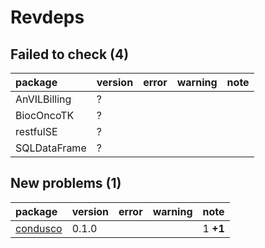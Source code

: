 # Revdeps

## Failed to check (4)

|package      |version |error |warning |note |
|:------------|:-------|:-----|:-------|:----|
|AnVILBilling |?       |      |        |     |
|BiocOncoTK   |?       |      |        |     |
|restfulSE    |?       |      |        |     |
|SQLDataFrame |?       |      |        |     |

## New problems (1)

|package  |version |error |warning |note     |
|:--------|:-------|:-----|:-------|:--------|
|[condusco](problems.md#condusco)|0.1.0   |      |        |1 __+1__ |


